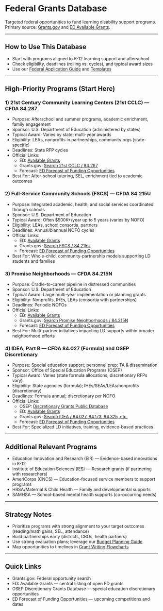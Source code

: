 # Federal Grants Database

Targeted federal opportunities to fund learning disability support programs. Primary source: [Grants.gov](https:///www.grants.gov) and [ED Available Grants](https:///www.ed.gov/grants-and-programs/apply-grant/available-grants).

---

## How to Use This Database
- Start with programs aligned to K-12 learning support and afterschool
- Check eligibility, deadlines (rolling vs. cycles), and typical award sizes
- Use our [Federal Application Guide](federal_application_guide.md) and [Templates](federal_proposal_templates.md)

---

## High-Priority Programs (Start Here)

### 1) 21st Century Community Learning Centers (21st CCLC) — CFDA 84.287
- Purpose: Afterschool and summer programs, academic enrichment, family engagement
- Sponsor: U.S. Department of Education (administered by states)
- Typical Award: Varies by state; multi-year awards
- Eligibility: LEAs, nonprofits in partnerships, community orgs (state-specific)
- Deadlines: State RFP cycles
- Official Links:
  - ED: [Available Grants](https:///www.ed.gov/grants-and-programs/apply-grant/available-grants)
  - Grants.gov: [Search 21st CCLC / 84.287](https:///www.grants.gov/)
  - Forecast: [ED Forecast of Funding Opportunities](https:///www2.ed.gov/fund/grant/find/edlite-forecast.html)
- Best For: After-school tutoring, SEL, enrichment tied to academic outcomes

### 2) Full-Service Community Schools (FSCS) — CFDA 84.215U
- Purpose: Integrated academic, health, and social services coordinated through schools
- Sponsor: U.S. Department of Education
- Typical Award: Often $500K+/year up to 5 years (varies by NOFO)
- Eligibility: LEAs, school consortia, partners
- Deadlines: Annual/biannual NOFO cycles
- Official Links:
  - ED: [Available Grants](https:///www.ed.gov/grants-and-programs/apply-grant/available-grants)
  - Grants.gov: [Search FSCS / 84.215U](https:///www.grants.gov/)
  - Forecast: [ED Forecast of Funding Opportunities](https:///www2.ed.gov/fund/grant/find/edlite-forecast.html)
- Best For: Whole-child, community-partnership models supporting LD students and families

### 3) Promise Neighborhoods — CFDA 84.215N
- Purpose: Cradle-to-career pipeline in distressed communities
- Sponsor: U.S. Department of Education
- Typical Award: Large multi-year implementation or planning grants
- Eligibility: Nonprofits, IHEs, LEAs (consortia with partnerships)
- Deadlines: Periodic NOFOs
- Official Links:
  - ED: [Available Grants](https:///www.ed.gov/grants-and-programs/apply-grant/available-grants)
  - Grants.gov: [Search Promise Neighborhoods / 84.215N](https:///www.grants.gov/)
  - Forecast: [ED Forecast of Funding Opportunities](https:///www2.ed.gov/fund/grant/find/edlite-forecast.html)
- Best For: Multi-partner initiatives impacting LD supports within broader neighborhood efforts

### 4) IDEA, Part B — CFDA 84.027 (Formula) and OSEP Discretionary
- Purpose: Special education support; personnel prep; TA & dissemination
- Sponsor: Office of Special Education Programs (OSEP)
- Typical Award: Varies (state formula allocations; discretionary RFPs vary)
- Eligibility: State agencies (formula); IHEs/SEAs/LEAs/nonprofits (discretionary)
- Deadlines: Formula annual; discretionary per NOFO
- Official Links:
  - OSEP: [Discretionary Grants Public Database](https:///publicddb.osepideasthatwork.org/)
  - ED: [Available Grants](https:///www.ed.gov/grants-and-programs/apply-grant/available-grants)
  - Grants.gov: [Search IDEA / 84.027, 84.173, 84.325, etc.](https:///www.grants.gov/)
  - Forecast: [ED Forecast of Funding Opportunities](https:///www2.ed.gov/fund/grant/find/edlite-forecast.html)
- Best For: Specialized LD initiatives, training, evidence-based practices

---

## Additional Relevant Programs
- Education Innovation and Research (EIR) — Evidence-based innovations in K-12
- Institute of Education Sciences (IES) — Research grants (if partnering with researchers)
- AmeriCorps (CNCS) — Education-focused service members to support programs
- HRSA/Maternal & Child Health — Family and developmental supports
- SAMHSA — School-based mental health supports (co-occurring needs)

---

## Strategy Notes
- Prioritize programs with strong alignment to your target outcomes (reading/math gains, SEL, attendance)
- Build partnerships early (districts, CBOs, health partners)
- Use strong evaluation plans; leverage our [Budget Planning Guide](../budget_planning_guide.md)
- Map opportunities to timelines in [Grant Writing Flowcharts](../grant_writing_flowcharts.md)

---

## Quick Links
- Grants.gov: Federal opportunity search
- ED: Available Grants — central listing of open ED grants
- OSEP Discretionary Grants Database — special education discretionary opportunities
- ED Forecast of Funding Opportunities — upcoming competitions and dates
